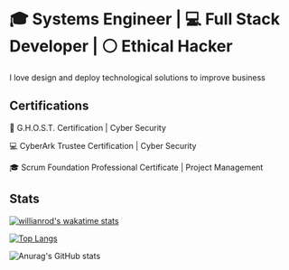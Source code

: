 # :mortar_board: Systems Engineer | :computer: Full Stack Developer | :white_circle: Ethical Hacker

I love design and deploy technological solutions to improve  business

## Certifications

:ghost: G.H.O.S.T. Certification | Cyber Security 

:computer: CyberArk Trustee Certification | Cyber Security

:mortar_board: Scrum Foundation Professional Certificate | Project Management

## Stats

[![willianrod's wakatime stats](https://github-readme-stats.vercel.app/api/wakatime?username=JorgeSalgado7&layout=compact)](https://github.com/anuraghazra/github-readme-stats)

[![Top Langs](https://github-readme-stats.vercel.app/api/top-langs/?username=JorgeSalgado7)](https://github.com/anuraghazra/github-readme-stats) 

![Anurag's GitHub stats](https://github-readme-stats.vercel.app/api?username=JorgeSalgado7&show_icons=true&count_private=true&hide=prs,issues,contribs&bg_color=#000)
